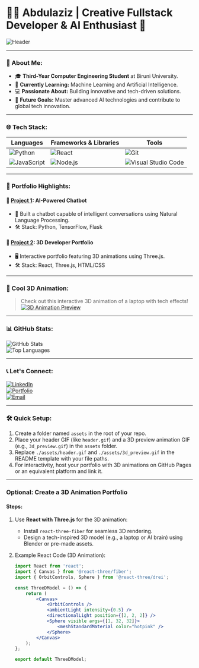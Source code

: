 # 👨‍💻 Abdulaziz | Creative Fullstack Developer & AI Enthusiast 🌟  

![Header](./assets/header.gif)

---

### 🌟 About Me:
- 🎓 **Third-Year Computer Engineering Student** at Biruni University.
- 🤖 **Currently Learning:** Machine Learning and Artificial Intelligence.
- 💻 **Passionate About:** Building innovative and tech-driven solutions.
- 🚀 **Future Goals:** Master advanced AI technologies and contribute to global tech innovation.

---

### 🌐 Tech Stack:
| **Languages** | **Frameworks & Libraries** | **Tools** |
|---------------|----------------------------|-----------|
| ![Python](https://img.shields.io/badge/-Python-blue?logo=python&logoColor=white) | ![React](https://img.shields.io/badge/-React-blue?logo=react&logoColor=white) | ![Git](https://img.shields.io/badge/-Git-orange?logo=git&logoColor=white) |
| ![JavaScript](https://img.shields.io/badge/-JavaScript-yellow?logo=javascript&logoColor=white) | ![Node.js](https://img.shields.io/badge/-Node.js-green?logo=node.js&logoColor=white) | ![Visual Studio Code](https://img.shields.io/badge/-VS%20Code-blue?logo=visual-studio-code&logoColor=white) |

---

### 🎨 Portfolio Highlights:
#### 🚀 **[Project 1](#)**: AI-Powered Chatbot
- 🤖 Built a chatbot capable of intelligent conversations using Natural Language Processing.
- 🛠️ Stack: Python, TensorFlow, Flask

#### 🌟 **[Project 2](#)**: 3D Developer Portfolio
- 🖥️ Interactive portfolio featuring 3D animations using Three.js.
- 🛠️ Stack: React, Three.js, HTML/CSS

---

### 🎥 Cool 3D Animation:
> Check out this interactive 3D animation of a laptop with tech effects!  
[![3D Animation Preview](./assets/3d_preview.gif)](https://your-portfolio-link.com)

---

### 📊 GitHub Stats:
![GitHub Stats](https://github-readme-stats.vercel.app/api?username=Abdulaziz&show_icons=true&theme=radical)  
![Top Languages](https://github-readme-stats.vercel.app/api/top-langs/?username=Abdulaziz&layout=compact&theme=radical)

---

### 📞 Let's Connect:
[![LinkedIn](https://img.shields.io/badge/-LinkedIn-blue?logo=linkedin&logoColor=white)](https://linkedin.com/in/abdulaziz)  
[![Portfolio](https://img.shields.io/badge/-Portfolio-red?logo=dribbble&logoColor=white)](https://yourportfolio-link.com)  
[![Email](https://img.shields.io/badge/-Email-green?logo=gmail&logoColor=white)](mailto:abdulaziz@example.com)

---

### 🛠️ Quick Setup:
1. Create a folder named `assets` in the root of your repo.
2. Place your header GIF (like `header.gif`) and a 3D preview animation GIF (e.g., `3d_preview.gif`) in the `assets` folder.
3. Replace `./assets/header.gif` and `./assets/3d_preview.gif` in the README template with your file paths.
4. For interactivity, host your portfolio with 3D animations on GitHub Pages or an equivalent platform and link it.

---

### Optional: Create a 3D Animation Portfolio
#### **Steps:**
1. Use **React with Three.js** for the 3D animation:
   - Install `react-three-fiber` for seamless 3D rendering.
   - Design a tech-inspired 3D model (e.g., a laptop or AI brain) using Blender or pre-made assets.

2. Example React Code (3D Animation):
   ```jsx
   import React from 'react';
   import { Canvas } from '@react-three/fiber';
   import { OrbitControls, Sphere } from '@react-three/drei';

   const ThreeDModel = () => {
       return (
           <Canvas>
               <OrbitControls />
               <ambientLight intensity={0.5} />
               <directionalLight position={[2, 2, 2]} />
               <Sphere visible args={[1, 32, 32]}>
                   <meshStandardMaterial color="hotpink" />
               </Sphere>
           </Canvas>
       );
   };

   export default ThreeDModel;


